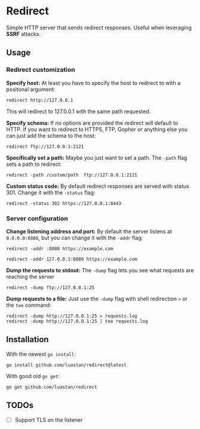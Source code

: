 # Redirect

Simple HTTP server that sends redirect responses. Useful when leveraging **SSRF** attacks.



## Usage

### Redirect customization

**Specify host:** At least you have to specify the host to redirect to with a positonal argument:
```shell
redirect http://127.0.0.1
```

This will redirect to 127.0.0.1 with the same path requested.

**Specify schema:** If no options are provided the redirect will default to HTTP. If you want to redirect to HTTPS, FTP, Gopher or anything else you can just add the schema to the host:

```shell
redirect ftp://127.0.0.1:2121
```

**Specifically set a path:** Maybe you just want to set a path. The `-path` flag sets a path to redirect:

```shell
redirect -path /custom/path  ftp://127.0.0.1:2121
```

**Custom status code:** By default redirect responses are served with status 301. Change it with the `-status` flag:

```shell
redirect -status 302 https://127.0.0.1:8443
```


### Server configuration

**Change listening address and port:** By default the server listens at `0.0.0.0:8888`, but you can change it with the `-addr` flag:

```shell
redirect -addr :8080 https://example.com
```


```shell
redirect -addr 127.0.0.1:8080 https://example.com
```

**Dump the requests to stdout:** The `-dump` flag lets you see what requests are reaching the server

```shell
redirect -dump ftp://127.0.0.1:25
```


**Dump requests to a file:** Just use the `-dump` flag with shell redirection `>` or the `tee` command:


```shell
redirect -dump http://127.0.0.1:25 > requests.log
redirect -dump http://127.0.0.1:25 | tee requests.log
```

## Installation

With the newest `go install`:
```shell
go install github.com/luastan/redirect@latest
```

With good old `go get`:

```shell
go get github.com/luastan/redirect
```

## TODOs

- [ ] Support TLS on the listener